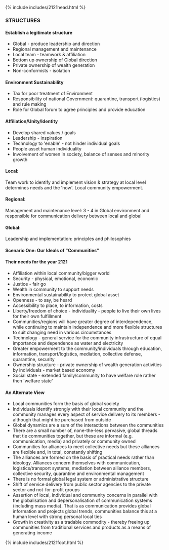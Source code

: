 {% include includes/2121head.html %}<!--  Add content here   Add content here   Add content here --><!--  Add content here   Add content here   Add content here --><h3>STRUCTURES</h3><h4>Establish a legitimate structure</h4><ul>	<li>Global - produce leadership and direction</li>	<li>Regional management and maintenance</li>	<li>Local team - teamwork & affiliation</li>	<li>Bottom up ownership of Global direction</li>	<li>Private ownership of wealth generation</li>	<li>Non-conformists - isolation</li></ul><h4>Environment Sustainability</h4><ul>	<li>Tax for poor treatment of Environment</li>	<li>Responsibility of national Government: quarantine, transport (logistics) and rule making</li>	<li>Role for Global forum to agree principles and provide education</li></ul><h4>Affiliation/Unity/Identity</h4><ul>	<li>Develop shared values / goals</li>	<li>Leadership - inspiration</li>	<li>Technology to 'enable' - not hinder individual goals</li>	<li>People asset human individuality</li>	<li>Involvement of women in society, balance of senses and minority growth</li></ul><h4>Local:</h4><p align="left">Team work to identify and implement vision & strategy at local level determines needs and the 'how'.  Local community empowerment.</p><h4>Regional:</h4><p align="left">Management and maintenance level: 3 - 4 in Global environment and responsible for communication delivery between local and global</p><h4>Global:</h4><p align="left">Leadership and implementation:  principles and philosophies</p><h4>Scenario One:  Our Ideals of "Communities"</h4><h4>Their needs for the year 2121</h4><ul>	<li>Affiliation within local community/bigger world</li>	<li>Security - physical, emotional, economic</li>	<li>Justice - fair go</li>	<li>Wealth in community to support needs</li>	<li>Environmental sustainability to protect global asset</li>	<li>Openness - to say, be heard</li>	<li>Accessibility to place, to information, costs</li>	<li>Liberty/freedom of choice - individuality - people to live their own lives for their own fulfillment</li>	<li>Communities/regions will have greater degree of interdependence, while continuing to maintain independence and more flexible structures to suit changing need in various circumstances</li>	<li>Technology - general service for the community infrastructure of equal importance and dependence as water and electricity</li>	<li>Greater empowerment to the community/individuals through education, information, transport/logistics, mediation, collective defense, quarantine, security</li>	<li>Ownership structure - private ownership of wealth generation activities by individuals - market based economy</li>	<li>Social state - extended family/community to have welfare role rather then 'welfare state'</li></ul><h4>An Alternate View</h4><ul>	<li>Local communities form the basis of global society</li>	<li>Individuals identify strongly with their local community and the community manages every aspect of service delivery to its members - although that might be purchased from outside</li>	<li>Global dynamics are a sum of the interactions between the communities</li>	<li>There are a small number of, none-the-less pervasive, global threads that tie communities together, but these are informal (e.g. communication, media) and privately or community owned</li>	<li>Communities for alliances to meet collective needs but these alliances are flexible and, in total, constantly shifting</li>	<li>The alliances are formed on the basis of practical needs rather than ideology.  Alliances concern themselves with communication, logistics/transport systems, mediation between alliance members, collective security, quarantine and environmental management</li>	<li>There is no formal global legal system or administrative structure</li>	<li>Shift of service delivery from public sector agencies to the private sector and not-for-profit groups</li>	<li>Assertion of local, individual and community concerns in parallel with the globalisation and depersonalisation of communication systems (including mass media).  That is as communication provides global information and projects global trends, communities balance this at a human level with strong personal local ties</li>	<li>Growth in creativity as a tradable commodity - thereby freeing up communities from traditional services and products as a means of generating income</li></ul>{% include includes/2121foot.html %}
